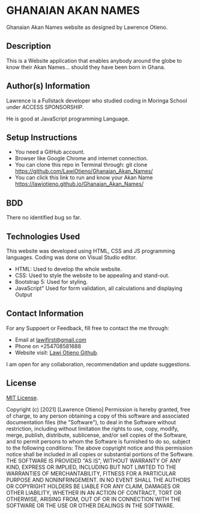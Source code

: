 # GHANAIAN AKAN NAMES
Ghanaian Akan Names website as designed by Lawrence Otieno.

## Description
This is a Website application that enables anybody around the globe to know their Akan Names... should they have been born in Ghana.

## Author(s) Information
Lawrence is a Fullstack developer who studied coding in Moringa School under ACCESS SPONSORSHIP.
<p>He is good at JavaScript programming Language.</p>

## Setup Instructions
* You need a GitHub account.
* Browser like Google Chrome and internet connection.
* You can clone this repo in Terminal through: git clone https://github.com/LawiOtieno/Ghanaian_Akan_Names/
* You can click this link to run and know your Akan Name https://lawiotieno.github.io/Ghanaian_Akan_Names/

## BDD
There no identified bug so far.

## Technologies Used
This website was developed using HTML, CSS and JS programming languages. Coding was done on Visual Studio editor.
* HTML: Used to develop the whole website.
* CSS: Used to style the website to be appealing and stand-out.
* Bootstrap 5: Used for styling.
* JavaScript" Used for form validation, all calculations and displaying Output

## Contact Information
For any Suppoert or Feedback, fill free to contact the me through: 
* Email at lawifirst@gmail.com 
* Phone on +254708581688
* Website visit: [Lawi Otieno Github](https://github.com/LawiOtieno).

<p>I am open for any collaboration, recommendation and update suggestions.</p>

## License
[MIT License](https://choosealicense.com/licenses/mit/).

Copyright (c) [2021] [Lawrence Otieno]
Permission is hereby granted, free of charge, to any person obtaining a copy
of this software and associated documentation files (the "Software"), to deal
in the Software without restriction, including without limitation the rights
to use, copy, modify, merge, publish, distribute, sublicense, and/or sell
copies of the Software, and to permit persons to whom the Software is
furnished to do so, subject to the following conditions:
The above copyright notice and this permission notice shall be included in all
copies or substantial portions of the Software.
THE SOFTWARE IS PROVIDED "AS IS", WITHOUT WARRANTY OF ANY KIND, EXPRESS OR
IMPLIED, INCLUDING BUT NOT LIMITED TO THE WARRANTIES OF MERCHANTABILITY,
FITNESS FOR A PARTICULAR PURPOSE AND NONINFRINGEMENT. IN NO EVENT SHALL THE
AUTHORS OR COPYRIGHT HOLDERS BE LIABLE FOR ANY CLAIM, DAMAGES OR OTHER
LIABILITY, WHETHER IN AN ACTION OF CONTRACT, TORT OR OTHERWISE, ARISING FROM,
OUT OF OR IN CONNECTION WITH THE SOFTWARE OR THE USE OR OTHER DEALINGS IN THE
SOFTWARE.
